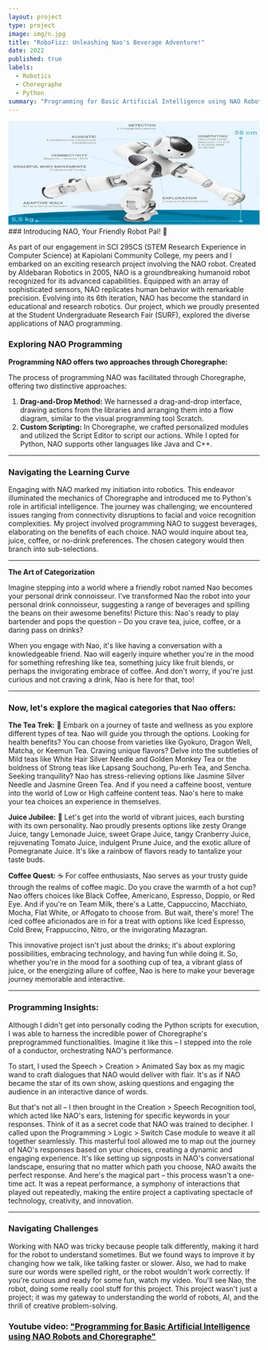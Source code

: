 ```yaml
---
layout: project
type: project
image: img/n.jpg
title: "RoboFizz: Unleashing Nao's Beverage Adventure!"
date: 2022
published: true
labels:
  - Robotics
  - Choregraphe
  - Python
summary: "Programming for Basic Artificial Intelligence using NAO Robots and Choregraphe"
---
```


<div class="text-center p-4"><img class="img-fluid" src="../img/naoBanner.jpg" ></div>
### Introducing NAO, Your Friendly Robot Pal! 🤖

As part of our engagement in SCI 295CS (STEM Research Experience in Computer Science) at Kapiolani Community College, my peers and I embarked on an exciting research project involving the NAO robot. Created by Aldebaran Robotics in 2005, NAO is a groundbreaking humanoid robot recognized for its advanced capabilities. Equipped with an array of sophisticated sensors, NAO replicates human behavior with remarkable precision. Evolving into its 6th iteration, NAO has become the standard in educational and research robotics. Our project, which we proudly presented at the Student Undergraduate Research Fair (SURF), explored the diverse applications of NAO programming.


### Exploring NAO Programming 
**Programming NAO offers two approaches through Choregraphe:**

The process of programming NAO was facilitated through Choregraphe, offering two distinctive approaches:
1. **Drag-and-Drop Method:** We harnessed a drag-and-drop interface, drawing actions from the libraries and arranging them into a flow diagram, similar to the visual programming tool Scratch.
2. **Custom Scripting:** In Choregraphe, we crafted personalized modules and utilized the Script Editor to script our actions. While I opted for Python, NAO supports other languages like Java and C++.

---

 
### **Navigating the Learning Curve**

Engaging with NAO marked my initiation into robotics. This endeavor illuminated the mechanics of Choregraphe and introduced me to Python's role in artificial intelligence. The journey was challenging; we encountered issues ranging from connectivity disruptions to facial and voice recognition complexities. My project involved programming NAO to suggest beverages, elaborating on the benefits of each choice. NAO would inquire about tea, juice, coffee, or no-drink preferences. The chosen category would then branch into sub-selections.

---

**The Art of Categorization** 


Imagine stepping into a world where a friendly robot named Nao becomes your personal drink connoisseur. I've transformed Nao the robot into your personal drink connoisseur, suggesting a range of beverages and spilling the beans on their awesome benefits! Picture this: Nao's ready to play bartender and pops the question – Do you crave tea, juice, coffee, or a daring pass on drinks?

When you engage with Nao, it's like having a conversation with a knowledgeable friend. Nao will eagerly inquire whether you're in the mood for something refreshing like tea, something juicy like fruit blends, or perhaps the invigorating embrace of coffee. And don't worry, if you're just curious and not craving a drink, Nao is here for that, too!

--- 

### Now, let's explore the magical categories that Nao offers:
**The Tea Trek:** 
🍵 Embark on a journey of taste and wellness as you explore different types of tea. Nao will guide you through the options. Looking for health benefits? You can choose from varieties like Gyokuro, Dragon Well, Matcha, or Keemun Tea. Craving unique flavors? Delve into the subtleties of Mild teas like White Hair Silver Needle and Golden Monkey Tea or the boldness of Strong teas like Lapsang Souchong, Pu-erh Tea, and Sencha. Seeking tranquility? Nao has stress-relieving options like Jasmine Silver Needle and Jasmine Green Tea. And if you need a caffeine boost, venture into the world of Low or High caffeine content teas. Nao's here to make your tea choices an experience in themselves.

**Juice Jubilee:**
🍹 Let's get into the world of vibrant juices, each bursting with its own personality. Nao proudly presents options like zesty Orange Juice, tangy Lemonade Juice, sweet Grape Juice, tangy Cranberry Juice, rejuvenating Tomato Juice, indulgent Prune Juice, and the exotic allure of Pomegranate Juice. It's like a rainbow of flavors ready to tantalize your taste buds.

**Coffee Quest:**
☕ For coffee enthusiasts, Nao serves as your trusty guide through the realms of coffee magic. Do you crave the warmth of a hot cup? Nao offers choices like Black Coffee, Americano, Espresso, Doppio, or Red Eye. And if you're on Team Milk, there's a Latte, Cappuccino, Macchiato, Mocha, Flat White, or Affogato to choose from. But wait, there's more! The iced coffee aficionados are in for a treat with options like Iced Espresso, Cold Brew, Frappuccino, Nitro, or the invigorating Mazagran.


This innovative project isn't just about the drinks; it's about exploring possibilities, embracing technology, and having fun while doing it. So, whether you're in the mood for a soothing cup of tea, a vibrant glass of juice, or the energizing allure of coffee, Nao is here to make your beverage journey memorable and interactive.

---

### Programming Insights: 
Although I didn't get into personally coding the Python scripts for execution, I was able to harness the incredible power of Choregraphe's preprogrammed functionalities. Imagine it like this – I stepped into the role of a conductor, orchestrating NAO's performance.


To start, I used the Speech > Creation > Animated Say box as my magic wand to craft dialogues that NAO would deliver with flair. It's as if NAO became the star of its own show, asking questions and engaging the audience in an interactive dance of words.


But that's not all – I then brought in the Creation > Speech Recognition tool, which acted like NAO's ears, listening for specific keywords in your responses. Think of it as a secret code that NAO was trained to decipher.
I called upon the Programming > Logic > Switch Case module to weave it all together seamlessly. This masterful tool allowed me to map out the journey of NAO's responses based on your choices, creating a dynamic and engaging experience. It's like setting up signposts in NAO's conversational landscape, ensuring that no matter which path you choose, NAO awaits the perfect response.
And here's the magical part – this process wasn't a one-time act. It was a repeat performance, a symphony of interactions that played out repeatedly, making the entire project a captivating spectacle of technology, creativity, and innovation.

---

### Navigating Challenges 
Working with NAO was tricky because people talk differently, making it hard for the robot to understand sometimes. But we found ways to improve it by changing how we talk, like talking faster or slower. Also, we had to make sure our words were spelled right, or the robot wouldn't work correctly.
If you're curious and ready for some fun, watch my video. You'll see Nao, the robot, doing some really cool stuff for this project. This project wasn't just a project; it was my gateway to understanding the world of robots, AI, and the thrill of creative problem-solving.

 ### **Youtube video:** <a href = "https://www.youtube.com/watch?v=hreQpa4dhlA">  "Programming for Basic Artificial Intelligence using NAO Robots and Choregraphe"</a>


